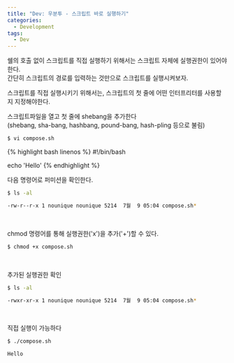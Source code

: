```yaml
---
title: "Dev: 우분투 - 스크립트 바로 실행하기"
categories:
  - Development
tags:
  - Dev
---
```


쉘의 호출 없이 스크립트를 직접 실행하기 위해서는 스크립트 자체에 실행권한이 있어야 한다.  
간단히 스크립트의 경로를 입력하는 것만으로 스크립트를 실행시켜보자.

<!--more-->

스크립트를 직접 실행시키기 위해서는, 스크립트의 첫 줄에 어떤 인터프리터를 사용할 지 지정해야한다. 

스크립트파일을 열고 첫 줄에 shebang을 추가한다  
(shebang, sha-bang, hashbang, pound-bang, hash-pling 등으로 불림)  
```bash
$ vi compose.sh
```

{% highlight bash linenos %}
#!/bin/bash

echo 'Hello'
{% endhighlight %}
<br/>

다음 명령어로 퍼미션을 확인한다.

```bash
$ ls -al

-rw-r--r-x 1 nounique nounique 5214  7월  9 05:04 compose.sh*
```
<br/>

chmod 명령어를 통해 실행권한('x')을 추가('+')할 수 있다.

```bash
$ chmod +x compose.sh
```
<br/>

추가된 실행권한 확인

```bash
$ ls -al

-rwxr-xr-x 1 nounique nounique 5214  7월  9 05:04 compose.sh*
```
<br/>

직접 실행이 가능하다

```bash
$ ./compose.sh

Hello
```

